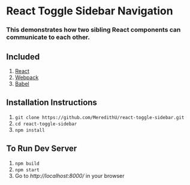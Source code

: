 # React Toggle Sidebar Navigation

### This demonstrates how two sibling React components can communicate to each other.

## Included

1. [React](http://facebook.github.io/react/)
2. [Webpack](https://webpack.github.io/docs/)
3. [Babel](https://babeljs.io/)

## Installation Instructions

1. ``git clone https://github.com/MeredithU/react-toggle-sidebar.git``
2. ``cd react-toggle-sidebar``
3. ``npm install``

## To Run Dev Server

1. ``npm build``
2. ``npm start``
3. Go to *http://localhost:8000/* in your browser